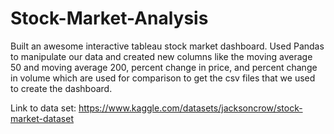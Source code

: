 # Stock-Market-Analysis
Built an awesome interactive tableau stock market dashboard. Used Pandas to manipulate our data and created new columns like the moving average 50 and moving average 200, percent change in price, and percent change in volume which are used for comparison to get the csv files that we used to create the dashboard.

Link to data set: https://www.kaggle.com/datasets/jacksoncrow/stock-market-dataset


